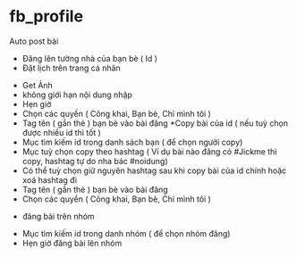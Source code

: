 # fb_profile
Auto post bài
* Đăng lên tường nhà của bạn bè ( Id )
* Đặt lịch trên trang cá nhân
- Get Ảnh
- không giới hạn nội dung nhập
- Hẹn giờ
- Chọn các quyền ( Công khai, Bạn bè, Chỉ mình tôi )
- Tag tên ( gắn thẻ ) bạn bè vào bài đăng
*Copy bài của id ( nếu tuỳ chọn được nhiều id thì tốt )
- Mục tìm kiếm id trong danh sách bạn ( để chọn người copy)
- Mục tuỳ chọn copy theo hashtag ( Ví dụ bài nào đăng có #Jickme thì copy, hashtag tự do nha bác #noidung)
- Có thể tuỳ chọn giữ nguyên hashtag sau khi copy bài của id chính hoặc xoá hashtag đi
- Tag tên ( gắn thẻ ) bạn bè vào bài đăng
- Chọn các quyền ( Công khai, Bạn bè, Chỉ mình tôi )
* đăng bài trên nhóm
- Mục tìm kiếm id trong danh nhóm ( để chọn nhóm đăng)
- Hẹn giờ đăng bài lên nhóm
